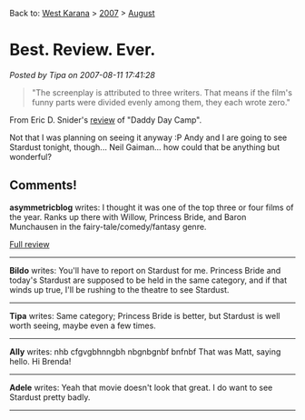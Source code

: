 Back to: [West Karana](/posts/westkarana.md) > [2007](/posts/2007/westkarana.md) > [August](./westkarana.md)
# Best. Review. Ever.

*Posted by Tipa on 2007-08-11 17:41:28*


> "The screenplay is attributed to three writers. That means if the film's funny parts were divided evenly among them, they each wrote zero."


From Eric D. Snider's [review](http://www.ericdsnider.com/movies/daddy-day-camp/) of "Daddy Day Camp".

Not that I was planning on seeing it anyway :P Andy and I are going to see Stardust tonight, though... Neil Gaiman... how could that be anything but wonderful?
## Comments!

**asymmetricblog** writes: I thought it was one of the top three or four films of the year. Ranks up there with Willow, Princess Bride, and Baron Munchausen in the fairy-tale/comedy/fantasy genre. 

[Full review](http://www.nelsonguirado.com/index.php/reviews/2007/08/11/movie_review_stardust_best_film_of_the_y)

---

**Bildo** writes: You'll have to report on Stardust for me. Princess Bride and today's Stardust are supposed to be held in the same category, and if that winds up true, I'll be rushing to the theatre to see Stardust.

---

**Tipa** writes: Same category; Princess Bride is better, but Stardust is well worth seeing, maybe even a few times.

---

**Ally** writes: nhb cfgvgbhnngbh nbgnbgnbf bnfnbf 
That was Matt, saying hello. Hi Brenda!

---

**Adele** writes: Yeah that movie doesn't look that great. I do want to see Stardust pretty badly.

---

